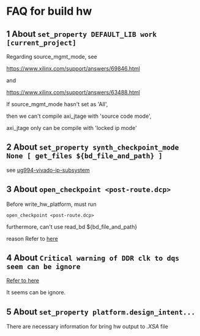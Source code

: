 # FAQ for build hw

## 1 About `set_property DEFAULT_LIB work [current_project]`

Regarding source_mgmt_mode, see

<https://www.xilinx.com/support/answers/69846.html>

and

<https://www.xilinx.com/support/answers/63488.html>

If source_mgmt_mode hasn't set as 'All',

then we can't compile axi_jtage with 'source code mode',

axi_jtage only can be compile with 'locked ip mode'

## 2 About `set_property synth_checkpoint_mode None [ get_files ${bd_file_and_path} ]`

see [ug994-vivado-ip-subsystem](https://www.xilinx.com/support/documentation/sw_manuals/xilinx2020_1/ug994-vivado-ip-subsystems.pdf)

## 3 About `open_checkpoint <post-route.dcp>`

Before write_hw_platform, must run

`open_checkpoint <post-route.dcp>`

furthermore, can't use read_bd ${bd_file_and_path}

reason Refer to [here](https://support.xilinx.com/s/question/0D52E00007G0pJYSAZ/whats-usage-of-readcheckpoint?language=en_US)

## 4 About `Critical warning of DDR clk to dqs seem can be ignore`

[Refer to here](https://github.com/Digilent/vivado-boards/issues/20)

It seems can be ignore.

## 5 About `set_property platform.design_intent...`

There are necessary information for bring hw output to *.XSA* file
